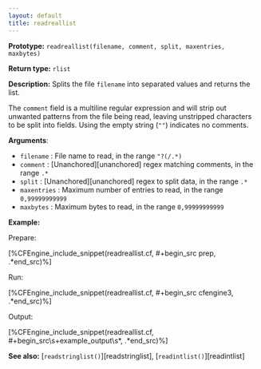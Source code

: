 ```yaml
---
layout: default
title: readreallist
---
```


**Prototype:** `readreallist(filename, comment, split, maxentries, maxbytes)`<br>

**Return type:** `rlist`

**Description:** Splits the file `filename` into separated
values and returns the list.

The `comment` field is a multiline regular expression and will strip out
unwanted patterns from the file being read, leaving unstripped characters to be
split into fields. Using the empty string (`""`) indicates no comments.

**Arguments**:

* `filename` : File name to read, in the range `"?(/.*)`
* `comment` : [Unanchored][unanchored] regex matching comments, in the range `.*`
* `split` : [Unanchored][unanchored] regex to split data, in the range `.*`
* `maxentries` : Maximum number of entries to read, in the range
`0,99999999999`
* `maxbytes` : Maximum bytes to read, in the range `0,99999999999`

**Example:**

Prepare:

[%CFEngine_include_snippet(readreallist.cf, #\+begin_src prep, .*end_src)%]

Run:

[%CFEngine_include_snippet(readreallist.cf, #\+begin_src cfengine3, .*end_src)%]

Output:

[%CFEngine_include_snippet(readreallist.cf, #\+begin_src\s+example_output\s*, .*end_src)%]


**See also:** [`readstringlist()`][readstringlist], [`readintlist()`][readintlist]
